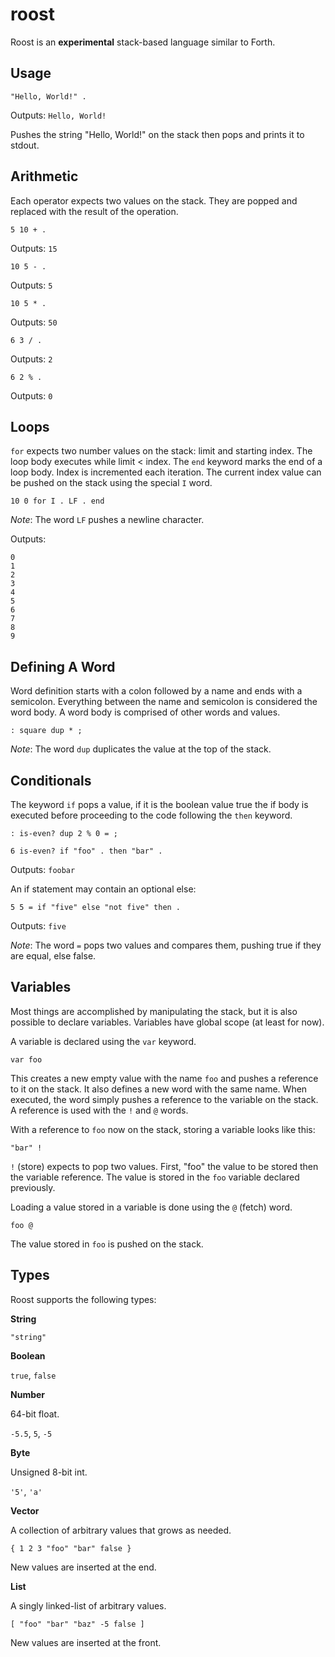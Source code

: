 roost
=====

Roost is an **experimental** stack-based language similar to Forth.

## Usage

```
"Hello, World!" .
```

Outputs: `Hello, World!`

Pushes the string "Hello, World!" on the stack then pops and prints it to stdout.

## Arithmetic

Each operator expects two values on the stack. They are popped and replaced with the result of the operation.

```forth
5 10 + .
```

Outputs: `15`

```forth
10 5 - .
```

Outputs: `5`

```forth
10 5 * .
```

Outputs: `50`

```forth
6 3 / .
```

Outputs: `2`

```forth
6 2 % .
```

Outputs: `0`

## Loops

`for` expects two number values on the stack: limit and starting index. The loop body executes while limit < index. The `end` keyword marks the end of a loop body. Index is incremented each iteration. The current index value can be pushed on the stack using the special `I` word.

```forth
10 0 for I . LF . end
```

*Note*: The word `LF` pushes a newline character.

Outputs:

```
0
1
2
3
4
5
6
7
8
9
```
## Defining A Word

Word definition starts with a colon followed by a name and ends with a semicolon. Everything between the name and semicolon is considered the word body. A word body is comprised of other words and values.

```forth
: square dup * ;
```

*Note*: The word `dup` duplicates the value at the top of the stack.

## Conditionals

The keyword `if` pops a value, if it is the boolean value true the if body is executed before proceeding to the code following the `then` keyword.

```forth
: is-even? dup 2 % 0 = ;

6 is-even? if "foo" . then "bar" .
```

Outputs: `foobar`

An if statement may contain an optional else:

```forth
5 5 = if "five" else "not five" then .
```

Outputs: `five`

*Note*: The word `=` pops two values and compares them, pushing true if they are equal, else false.

## Variables

Most things are accomplished by manipulating the stack, but it is also possible to declare variables. Variables have global scope (at least for now).

A variable is declared using the `var` keyword.

```forth
var foo
```

This creates a new empty value with the name `foo` and pushes a reference to it on the stack. It also defines a new word with the same name. When executed, the word simply pushes a reference to the variable on the stack.  A reference is used with the `!` and `@` words.

With a reference to `foo` now on the stack, storing a variable looks like this:

```forth
"bar" !
```

`!` (store) expects to pop two values. First, "foo" the value to be stored then the variable reference. The value is stored in the `foo` variable declared previously.

Loading a value stored in a variable is done using the `@` (fetch) word.

```forth
foo @
```

The value stored in `foo` is pushed on the stack.

## Types

Roost supports the following types:

**String**

`"string"`

**Boolean**

`true`, `false`

**Number**

64-bit float.

`-5.5`, `5`, `-5`

**Byte**

Unsigned 8-bit int.

`'5'`, `'a'`

**Vector**

A collection of arbitrary values that grows as needed.

`{ 1 2 3 "foo" "bar" false }`

New values are inserted at the end.

**List**

A singly linked-list of arbitrary values.

`[ "foo" "bar" "baz" -5 false ]`

New values are inserted at the front.
